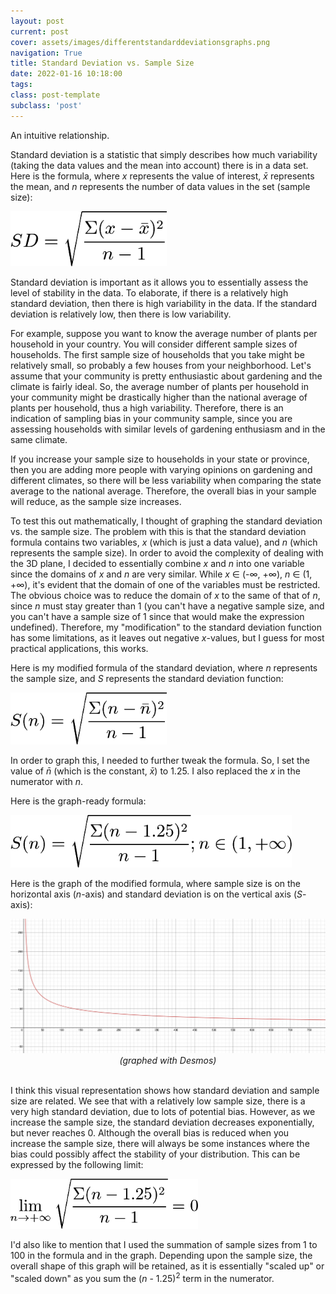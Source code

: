 ```yaml
---
layout: post
current: post
cover: assets/images/differentstandarddeviationsgraphs.png
navigation: True
title: Standard Deviation vs. Sample Size
date: 2022-01-16 10:18:00
tags:
class: post-template
subclass: 'post'
---
```


An intuitive relationship. 

Standard deviation is a statistic that simply describes how much variability (taking the data values and the mean into account) there is in a data set. Here is the formula, where <i>x</i> represents the value of interest, <i>x̄</i> represents the mean, and <i>n</i> represents the number of data values in the set (sample size): 

<img src="assets/images/standarddeviationformula.png" width=250 alt="formula"/>

Standard deviation is important as it allows you to essentially assess the level of stability in the data. To elaborate, if there is a relatively high standard deviation, then there is high variability in the data. If the standard deviation is relatively low, then there is low variability. 

For example, suppose you want to know the average number of plants per household in your country. You will consider different sample sizes of households. The first sample size of households that you take might be relatively small, so probably a few houses from your neighborhood. Let's assume that your community is pretty enthusiastic about gardening and the climate is fairly ideal. So, the average number of plants per household in your community might be drastically higher than the national average of plants per household, thus a high variability. Therefore, there is an indication of sampling bias in your community sample, since you are assessing households with similar levels of gardening enthusiasm and in the same climate. 

If you increase your sample size to households in your state or province, then you are adding more people with varying opinions on gardening and different climates, so there will be less variability when comparing the state average to the national average. Therefore, the overall bias in your sample will reduce, as the sample size increases. 

To test this out mathematically, I thought of graphing the standard deviation vs. the sample size. The problem with this is that the standard deviation formula contains two variables, <i>x</i> (which is just a data value), and <i>n</i> (which represents the sample size). In order to avoid the complexity of dealing with the 3D plane, I decided to essentially combine <i>x</i> and <i>n</i> into one variable since the domains of <i>x</i> and <i>n</i> are very similar. While <i>x</i> ∈ (-∞, +∞), <i>n</i> ∈ (1, +∞), it's evident that the domain of one of the variables must be restricted. The obvious choice was to reduce the domain of <i>x</i> to the same of that of <i>n</i>, since <i>n</i> must stay greater than 1 (you can't have a negative sample size, and you can't have a sample size of 1 since that would make the expression undefined). Therefore, my "modification" to the standard deviation function has some limitations, as it leaves out negative <i>x</i>-values, but I guess for most practical applications, this works. 

Here is my modified formula of the standard deviation, where <i>n</i> represents the sample size, and <i>S</i> represents the standard deviation function: 

<img src="assets/images/mymodstandevfunction.png" width=250 alt="formula"/>

In order to graph this, I needed to further tweak the formula. So, I set the value of <i>n̄</i> (which is the constant, <i>x̄</i>) to 1.25. I also replaced the <i>x</i> in the numerator with <i>n</i>. 

Here is the graph-ready formula: 

<img src="assets/images/graphreadystandevfunction.png" width=450 alt="formula"/>

Here is the graph of the modified formula, where sample size is on the horizontal axis (<i>n</i>-axis) and standard deviation is on the vertical axis (<i>S</i>-axis): 

<img src="assets/images/standevvssamplesizegraph.png" width=850 alt="formula"/>
<center><i>(graphed with Desmos)</i></center>
<br>

I think this visual representation shows how standard deviation and sample size are related. We see that with a relatively low sample size, there is a very high standard deviation, due to lots of potential bias. However, as we increase the sample size, the standard deviation decreases exponentially, but never reaches 0. Although the overall bias is reduced when you increase the sample size, there will always be some instances where the bias could possibly affect the stability of your distribution. This can be expressed by the following limit: 

<img src="assets/images/standevvssamplesizelimit.png" width=300 alt="formula"/>

I'd also like to mention that I used the summation of sample sizes from 1 to 100 in the formula and in the graph. Depending upon the sample size, the overall shape of this graph will be retained, as it is essentially "scaled up" or "scaled down" as you sum the (<i>n</i> - 1.25)<sup>2</sup> term in the numerator. 